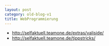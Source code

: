 ```yaml
---
layout: post
category: old-blog-v1
title: WebProgrammierung
---
```


* http://selfaktuell.teamone.de/extras/valiside/
* http://selfaktuell.teamone.de/tippstricks/

